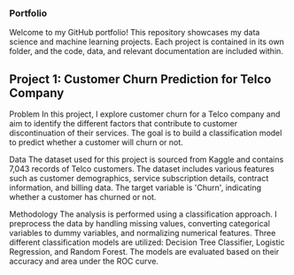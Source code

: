 ### Portfolio
Welcome to my GitHub portfolio! This repository showcases my data science and machine learning projects. Each project is contained in its own folder, and the code, data, and relevant documentation are included within.
## Project 1: Customer Churn Prediction for Telco Company
Problem
In this project, I explore customer churn for a Telco company and aim to identify the different factors that contribute to customer discontinuation of their services. The goal is to build a classification model to predict whether a customer will churn or not.

Data
The dataset used for this project is sourced from Kaggle and contains 7,043 records of Telco customers. The dataset includes various features such as customer demographics, service subscription details, contract information, and billing data. The target variable is 'Churn', indicating whether a customer has churned or not.

Methodology
The analysis is performed using a classification approach. I preprocess the data by handling missing values, converting categorical variables to dummy variables, and normalizing numerical features. Three different classification models are utilized: Decision Tree Classifier, Logistic Regression, and Random Forest. The models are evaluated based on their accuracy and area under the ROC curve.
